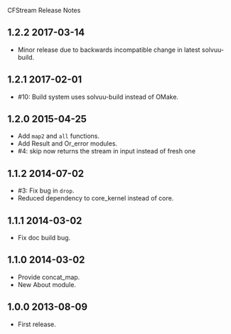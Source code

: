CFStream Release Notes

1.2.2 2017-03-14
----------------
* Minor release due to backwards incompatible change in latest
  solvuu-build.

1.2.1 2017-02-01
----------------
* #10: Build system uses solvuu-build instead of OMake.

1.2.0 2015-04-25
----------------
* Add `map2` and `all` functions. 
* Add Result and Or_error modules.
* #4: skip now returns the stream in input instead of fresh one

1.1.2 2014-07-02
-------------------------
* #3: Fix bug in `drop`.
* Reduced dependency to core_kernel instead of core.

1.1.1 2014-03-02
-------------------------
* Fix doc build bug.

1.1.0 2014-03-02
-------------------------
* Provide concat_map.
* New About module.

1.0.0 2013-08-09
-------------------------
* First release.
